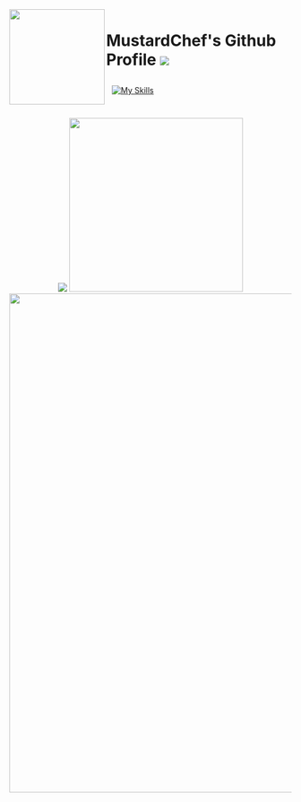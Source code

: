 <img align="left" src="https://github.com/MustardChef/LunaStream/raw/master/Screenshots/Logo2.gif?raw=true" style="width: 170px;"/>


# MustardChef's Github Profile <img src="https://profile-counter.glitch.me/MustardChef/count.svg" />

<a href="https://skillicons.dev">
 <img style="margin: 10px"src="https://skillicons.dev/icons?i=androidstudio,bash,linux,git,github,java,kotlin,py,cs,cpp,css,html,githubactions,r&perline=7"alt="My Skills"/> 
</a>

</br>
</br>

<p align="center">
  <img src="https://github-readme-stats.vercel.app/api?username=mustardchef&show_icons=true&include_all_commits=true&count_private=true&theme=radical&hide_border=true" /> <img src="https://github-readme-stats.vercel.app/api/top-langs/?username=MustardChef&langs_count=8&layout=compact&theme=radical&hide_border=true" style="width: 310px;"/>
  <img src="https://github-readme-activity-graph.cyclic.app/graph?username=MustardChef&theme=redical" style="width: 890px;"/>
</p>
